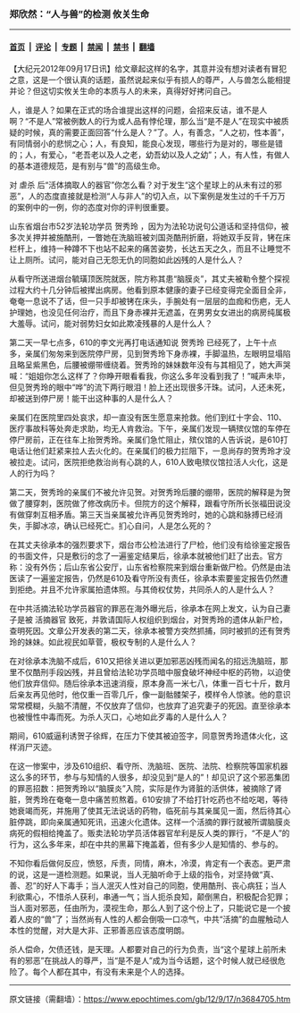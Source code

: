 ### 郑欣然：“人与兽”的检测 攸关生命

---

#### [首页](../../../..?n3684705) &nbsp;|&nbsp; [评论](../../../../../epoch-comment?n3684705) &nbsp;|&nbsp; [专题](../../../../../epoch-special?n3684705) &nbsp;|&nbsp; [禁闻](../../../../../epoch-news?n3684705) &nbsp;|&nbsp; [禁书](../../../../../books?n3684705) &nbsp;|&nbsp; [翻墙](https://github.com/gfw-breaker/nogfw/blob/master/README.md?n3684705)


<div class="post_content" id="artbody" itemprop="articleBody">
 <!-- article content begin -->
 <p>
  【大纪元2012年09月17日讯】给文章起这样的名字，其意并没有想对读者有冒犯之意，这是一个很认真的话题，虽然说起来似乎有损人的尊严，人与兽怎么能相提并论？但这切实攸关生命的本质与人的未来，真得好好拷问自己。
 </p>
 <p>
  人，谁是人？如果在正式的场合谁提出这样的问题，会招来反诘，谁不是人啊？“不是人”常被例数人的行为或人品有悖伦理，那么当“是不是人”在现实中被质疑的时候，真的需要正面回答“什么是人？”了。人，有善念，“人之初，性本善”，有同情弱小的悲悯之心；人，有良知，能良心发现，哪些行为是对的，哪些是错的；人，有爱心，“老吾老以及人之老，幼吾幼以及人之幼”；人，有人性，有做人的基本道德规范，是有别与“兽”的高级生命。
 </p>
 <p>
  对
  <ok href="https://www.epochtimes.com/gb/tag/%E8%99%90%E6%9D%80.html">
   虐杀
  </ok>
  后“活体摘取人的器官”你怎么看？对于发生“这个星球上的从未有过的邪恶”，人的态度直接就是检测“人与非人”的切入点，以下案例是发生过的千千万万的案例中的一例，你的态度对你的评判很重要。
 </p>
 <p>
  山东省烟台市52岁法轮功学员
  <ok href="https://www.epochtimes.com/gb/tag/%E8%B4%BA%E7%A7%80%E7%8E%B2.html">
   贺秀玲
  </ok>
  ，因为为法轮功说句公道话和坚持信仰，被多次关押并被施酷刑，一瞥她在洗脑班被刘国尧酷刑折磨，将她双手反背，铐在床栏杆上，维持一种蹲不下也站不起来的痛苦姿势，长达五天之久，而且不让睡觉不让上厕所。试问，能对自己无怨无仇的同胞如此凶残的人是什么人？
 </p>
 <p>
  从看守所送进烟台毓璜顶医院就医，院方称其患“脑膜炎”，其丈夫被勒令整个探视过程大约十几分钟后被撵出病房。他看到原本健康的妻子已经变得完全面目全非，奄奄一息说不了话，但一只手却被铐在床头，手腕处有一层层的血痂和伤疤，无人护理她，也没见任何治疗，而且下身赤裸并无遮盖，在男男女女进出的病房纯属极大羞辱。试问，能对弱势妇女如此欺凌残暴的人是什么人？
 </p>
 <p>
  第二天一早七点多，610的李文光再打电话通知说
  <ok href="https://www.epochtimes.com/gb/tag/%E8%B4%BA%E7%A7%80%E7%8E%B2.html">
   贺秀玲
  </ok>
  已经死了，上午十点多，亲属们匆匆来到医院停尸房，见到贺秀玲下身赤裸，手脚温热，左眼明显塌陷且略呈紫黑色，后腰被绷带缠绕着。贺秀玲的妹妹数年没有与其相见了，她大声哭喊：“姐姐你怎么这样了？你睁开眼看看我，你这么多年没看到我了！”喊声未毕，但见贺秀玲的眼中“哗”的流下两行眼泪！脸上还出现很多汗珠。试问，人还未死，却被送到停尸房！能干出这种事的人是什么人？
 </p>
 <p>
  亲属们在医院里四处哀求，却一直没有医生愿意来抢救。他们到红十字会、110、医疗事故科等处奔走求助，均无人肯救治。下午，亲属们发现一辆殡仪馆的车停在停尸房前，正在往车上抬贺秀玲。亲属们急忙阻止，殡仪馆的人告诉说，是610打电话让他们赶紧来拉人去火化的。在亲属们的极力拦阻下，一息尚存的贺秀玲才没被拉走。试问，医院拒绝救治尚有心跳的人，610人致电殡仪馆拉活人火化，这是人的行为吗？
 </p>
 <p>
  第二天，贺秀玲的亲属们不被允许见贺。对贺秀玲后腰的绷带，医院的解释是为贺做了腰穿刺，医院做了修改病历卡。但院方的这个解释，跟看守所所长张福田说没有做穿刺互相矛盾。第三天当亲属被允许再见贺秀玲时，她的心跳和脉搏已经消失，手脚冰凉，确认已经死亡。扪心自问，人是怎么死的？
 </p>
 <p>
  在其丈夫徐承本的强烈要求下，烟台市公检法进行了尸检，他们没有给徐鉴定报告的书面文件，只是敷衍的念了一遍鉴定结果后，徐承本就被他们赶了出去。官方称：没有外伤；后山东省公安厅，山东省检察院来到烟台重新做尸检。仍然是由法医读了一遍鉴定报告，仍然是610及看守所没有责任，徐承本索要鉴定报告仍然遭到拒绝。并且不允许家属拍遗体照。与其倚权仗势，共同杀人的人是什么人？
 </p>
 <p>
  在中共活摘法轮功学员器官的罪恶在海外曝光后，徐承本在网上发文，认为自己妻子是被
  <ok href="https://www.epochtimes.com/gb/tag/%E6%B4%BB%E6%91%98%E5%99%A8%E5%AE%98.html">
   活摘器官
  </ok>
  致死，并敦请国际人权组织到烟台，对贺秀玲的遗体从新尸检，查明死因。文章公开发表的第二天，徐承本被警方突然抓捕，同时被抓的还有贺秀玲的妹妹。如此视民如草菅，极权专制的人是什么人？
 </p>
 <p>
  在对徐承本洗脑不成后，610又把徐关进以更加邪恶凶残而闻名的招远洗脑班，那里不仅酷刑手段凶残，并且曾给法轮功学员暗中服食破坏神经中枢的药物，以迫使他们放弃信仰。随后徐承本迅速消瘦，原本身高一米七八，体重一百七十斤，数月后亲友再见他时，他仅重一百零几斤，像一副骷髅架子，模样令人惊骇。他的意识常常模糊，头脑不清醒，不仅放弃了信仰，也放弃了追究妻子的死因。直至徐承本也被慢性中毒而死。为杀人灭口，心地如此歹毒的人是什么人？
 </p>
 <p>
  期间，610威逼利诱贺子徐辉，在压力下使其被迫签字，同意贺秀玲遗体火化，这样消尸灭迹。
 </p>
 <p>
  在这一惨案中，涉及610组织、看守所、洗脑班、医院、法院、检察院等国家机器这么多的环节，参与与知情的人很多，却没见到“是人的”！却见识了这个邪恶集团的罪恶招数：把贺秀玲以“脑膜炎”入院，实际是作为肾脏的活供体，被摘除了肾脏，贺秀玲在奄奄一息中痛苦煎熬着。610安排了不给打针吃药也不给吃喝，等待她衰竭而死，并施用了使其无法说话的药物，临死前与其亲属见一面，然后待其心脏停跳，即向亲属通知死讯，迅速火化遗体。这样一个活摘的罪行就被所谓脑膜炎病死的假相给掩盖了。贩卖法轮功学员活体器官牟利是反人类的罪行，“不是人”的行为，这么多年来，却在中共的黑幕下掩盖着，但有多少人是知情的、参与的。
 </p>
 <p>
  不知你看后做何反应，愤怒，斥责，同情，麻木，冷漠，肯定有一个表态。更严肃的说，这是一道检测题。如果说，当人无脑听命于上级的指令，对坚持做“真、善、忍”的好人下毒手；当人泯灭人性对自己的同胞，使用酷刑、丧心病狂；当人利欲熏心，不惜杀人获利，串通一气；当人扼杀良知，颠倒黑白，积极配合犯罪；当人面对邪恶，任由所为，漠视生命，那么人到了这个份上了，只能说它是一个披着人皮的“兽”了；当然尚有人性的人都会倒吸一口凉气，中共“活摘”的血腥触动人本性的觉醒，对大是大非、正邪善恶应该态度明朗。
 </p>
 <p>
  杀人偿命，欠债还钱，是天理。人都要对自己的行为负责，当“这个星球上前所未有的邪恶”在挑战人的尊严，当“是不是人”成为当今话题，这个时候人就已经很危险了。每个人都在其中，有没有未来是个人的选择。
 </p>
 <!-- article content end -->
 <div id="below_article_ad">
 </div>
</div>


---

原文链接（需翻墙）：https://www.epochtimes.com/gb/12/9/17/n3684705.htm